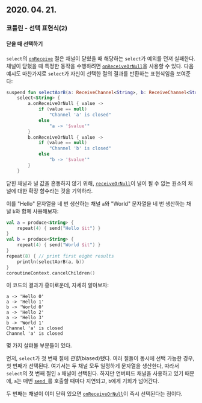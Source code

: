 ## 2020. 04. 21.

### 코틀린 - 선택 표현식(2)

#### 닫을 때 선택하기

`select`의 [`onReceive`][kt-coroutine-select-on-receive] 절은 채널이 닫혔을 때 해당하는 `select`가 예외를 던져 실패한다. 채널이 닫혔을 때 특정한 동작을 수행하려면 [`onReceiveOrNull`][kt-coroutine-select-on-receive-or-null]을 사용할 수 있다. 다음 예시도 마찬가지로 `select`가 자신이 선택한 절의 결과를 반환하는 표현식임을 보여준다:

```kotlin
suspend fun selectAorB(a: ReceiveChannel<String>, b: ReceiveChannel<String>): String =
    select<String> {
        a.onReceiveOrNull { value -> 
            if (value == null) 
                "Channel 'a' is closed" 
            else 
                "a -> '$value'"
        }
        b.onReceiveOrNull { value -> 
            if (value == null) 
                "Channel 'b' is closed"
            else    
                "b -> '$value'"
        }
    }
```

닫힌 채널과 널 값을 혼동하지 않기 위해, [`receiveOrNull`][kt-coroutine-select-on-receive-or-null]이 널이 될 수 없는 원소의 채널에 대한 확장 함수라는 것을 기억하라.

이를 "Hello" 문자열을 네 번 생산하는 채널 `a`와 "World" 문자열을 네 번 생산하는 채널 `b`와 함께 사용해보자:

```kotlin
val a = produce<String> {
    repeat(4) { send("Hello $it") }
}
val b = produce<String> {
    repeat(4) { send("World $it") }
}
repeat(8) { // print first eight results
    println(selectAorB(a, b))
}
coroutineContext.cancelChildren()  
```

이 코드의 결과가 흥미로운데, 자세히 알아보자:

```
a -> 'Hello 0'
a -> 'Hello 1'
b -> 'World 0'
a -> 'Hello 2'
a -> 'Hello 3'
b -> 'World 1'
Channel 'a' is closed
Channel 'a' is closed
```

몇 가지 살펴볼 부분들이 있다.

먼저, `select`가 첫 번째 절에 *편향*(biased)됐다. 여러 절들이 동시에 선택 가능한 경우, 첫 번째가 선택된다. 여기서는 두 채널 모두 일정하게 문자열을 생산한다, 따라서 `select`의 첫 번째 절인 `a` 채널이 선택된다. 하지만 언버퍼드 채널을 사용하고 있기 때문에, `a`는 매번 [`send `][kt-coroutine-channel-send]를 호출할 때마다 지연되고, `b`에게 기회가 넘어간다.

두 번째는 채널이 이미 닫혀 있으면 [`onReceiveOrNull`][kt-coroutine-select-on-receive-or-null]이 즉시 선택된다는 점이다.



[kt-coroutine-select-on-receive]: https://kotlin.github.io/kotlinx.coroutines/kotlinx-coroutines-core/kotlinx.coroutines.channels/-receive-channel/on-receive.html
[kt-coroutine-select-on-receive-or-null]: https://kotlin.github.io/kotlinx.coroutines/kotlinx-coroutines-core/kotlinx.coroutines.channels/on-receive-or-null.html
[kt-coroutine-channel-send]: https://kotlin.github.io/kotlinx.coroutines/kotlinx-coroutines-core/kotlinx.coroutines.channels/-send-channel/send.html